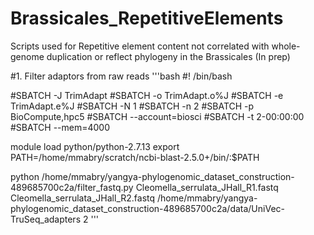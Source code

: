 # Brassicales_RepetitiveElements
Scripts used for Repetitive element content not correlated with whole-genome duplication or reflect phylogeny in the Brassicales (In prep)

#1. Filter adaptors from raw reads
'''bash
#! /bin/bash

#SBATCH -J TrimAdapt
#SBATCH -o TrimAdapt.o%J
#SBATCH -e TrimAdapt.e%J
#SBATCH -N 1
#SBATCH -n 2
#SBATCH -p BioCompute,hpc5
#SBATCH --account=biosci
#SBATCH -t 2-00:00:00
#SBATCH --mem=4000

module load python/python-2.7.13
export PATH=/home/mmabry/scratch/ncbi-blast-2.5.0+/bin/:$PATH


python /home/mmabry/yangya-phylogenomic_dataset_construction-489685700c2a/filter_fastq.py Cleomella_serrulata_JHall_R1.fastq Cleomella_serrulata_JHall_R2.fastq /home/mmabry/yangya-phylogenomic_dataset_construction-489685700c2a/data/UniVec-TruSeq_adapters 2
'''
